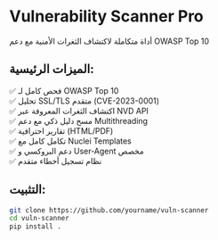 # Vulnerability Scanner Pro
أداة متكاملة لاكتشاف الثغرات الأمنية مع دعم OWASP Top 10

## الميزات الرئيسية:
✅ فحص كامل لـ OWASP Top 10  
✅ تحليل SSL/TLS متقدم (CVE-2023-0001)  
✅ اكتشاف الثغرات المعروفة عبر NVD API  
✅ مسح دليل ذكي مع دعم Multithreading  
✅ تقارير احترافية (HTML/PDF)  
✅ تكامل كامل مع Nuclei Templates  
✅ دعم البروكسي و User-Agent مخصص  
✅ نظام تسجيل أخطاء متقدم  

## التثبيت:
```bash
git clone https://github.com/yourname/vuln-scanner
cd vuln-scanner
pip install .
